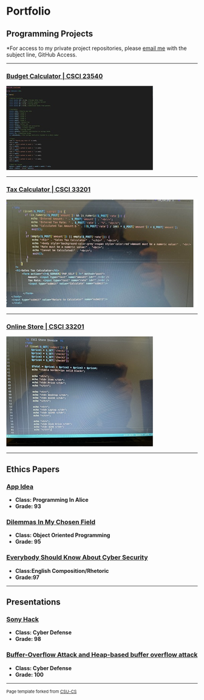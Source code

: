 Portfolio
=========

Programming Projects
--------------------

*For access to my private project repositories, please [email me](mailto:Echack@csustudent.net?subject=GitHub%20Access) with the subject line, GitHub Access.

---
### [Budget Calculator | CSCI 23540](project1.md)

![Project 1 Thumbnail Name](images/p1.jpg)

---
### [Tax Calculator | CSCI 33201](project2.md)

![Project 2 Thumbnail Name](images/p2.JPG)

---
### [Online Store | CSCI 33201](project3.md)

![Project 3 Thumbnail Name](images/p3.JPG)

---

Ethics Papers
-------------

### [App Idea](pdf/Ethics_Paper_1.pdf)

-   **Class: Programming In Alice**  
-   **Grade: 93**

### [Dilemmas In My Chosen Field](pdf/Object_Oriented_Ethics_Paper_2.pdf)

-   **Class: Object Oriented Programming** 
-   **Grade: 95**

### [Everybody Should Know About Cyber Security](pdf/Paper_2.pdf)

-   **Class:English Composition/Rhetoric** 
-   **Grade:97**

---

Presentations
-------------

### [Sony Hack](pdf/Sony_hack.pdf)

- **Class: Cyber Defense** 
- **Grade: 98**


### [Buffer-Overflow Attack and Heap-based buffer overflow attack](pdf/Buffer-Overflow_Attack_and_Heap-based_buffer_overflow_attack.pdf)

- **Class: Cyber Defense** 
- **Grade: 100**

---

<p style="font-size:11px">Page template forked from <a href="https://github.com/csu-cs/csci-portfolio">CSU-CS</a></p>
<!-- Remove above link if you don't want to attributive -->

